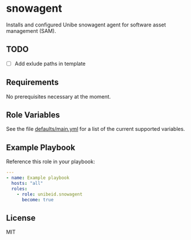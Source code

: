 snowagent
=========

Installs and configured Unibe snowagent agent for software asset management (SAM).

TODO
----

- [ ] Add exlude paths in template

Requirements
------------

No prerequisites necessary at the moment.


Role Variables
--------------

See the file [defaults/main.yml](defaults/main.yml) for a list of the current supported variables.

Example Playbook
----------------

Reference this role in your playbook:

```yaml
---
- name: Example playbook
  hosts: "all"
  roles:
    - role: unibeid.snowagent
      become: true
```

License
-------

MIT
